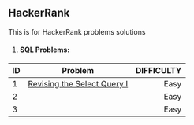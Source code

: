 ## HackerRank
This is for HackerRank problems solutions

1. #### SQL Problems:

| ID     | Problem                         | DIFFICULTY  |
| -------|:-------------------------------:| -----------:|
| 1      | [Revising the Select Query I]() | Easy        |
| 2      | []()                            | Easy        |
| 3      | []()                            | Easy        |
